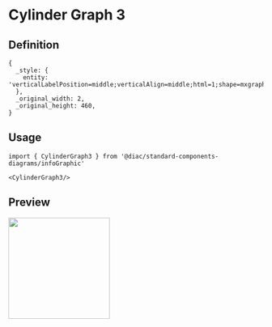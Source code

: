# Cylinder Graph 3

## Definition

```
{
  _style: { 
    entity: 'verticalLabelPosition=middle;verticalAlign=middle;html=1;shape=mxgraph.infographic.cylinder;fillColor=#AE4132;strokeColor=none;shadow=0;align=left;labelPosition=right;spacingLeft=10;fontStyle=1;fontColor=#AE4132;',
  },
  _original_width: 2,
  _original_height: 460,
}
```

## Usage

```
import { CylinderGraph3 } from '@diac/standard-components-diagrams/infoGraphic'

<CylinderGraph3/>
```

## Preview

<img src="./cylinder-graph-3.png" width="200"/>
